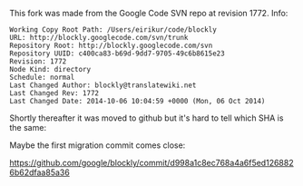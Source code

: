 This fork was made from the Google Code SVN repo at revision 1772. Info:

    Working Copy Root Path: /Users/eirikur/code/blockly
    URL: http://blockly.googlecode.com/svn/trunk
    Repository Root: http://blockly.googlecode.com/svn
    Repository UUID: c400ca83-b69d-9dd7-9705-49c6b8615e23
    Revision: 1772
    Node Kind: directory
    Schedule: normal
    Last Changed Author: blockly@translatewiki.net
    Last Changed Rev: 1772
    Last Changed Date: 2014-10-06 10:04:59 +0000 (Mon, 06 Oct 2014)

Shortly thereafter it was moved to github but it's hard to tell which SHA is the same:

Maybe the first migration commit comes close:

https://github.com/google/blockly/commit/d998a1c8ec768a4a6f5ed1268826b62dfaa85a36
